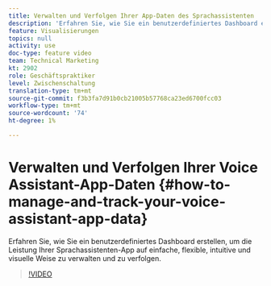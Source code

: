 ```yaml
---
title: Verwalten und Verfolgen Ihrer App-Daten des Sprachassistenten
description: 'Erfahren Sie, wie Sie ein benutzerdefiniertes Dashboard erstellen, um die Leistung Ihrer Sprachassistenten-App auf einfache, flexible, intuitive und visuelle Weise zu verwalten und zu verfolgen. '
feature: Visualisierungen
topics: null
activity: use
doc-type: feature video
team: Technical Marketing
kt: 2902
role: Geschäftspraktiker
level: Zwischenschaltung
translation-type: tm+mt
source-git-commit: f3b3fa7d91b0cb21005b57768ca23ed6700fcc03
workflow-type: tm+mt
source-wordcount: '74'
ht-degree: 1%

---
```



# Verwalten und Verfolgen Ihrer Voice Assistant-App-Daten {#how-to-manage-and-track-your-voice-assistant-app-data}

Erfahren Sie, wie Sie ein benutzerdefiniertes Dashboard erstellen, um die Leistung Ihrer Sprachassistenten-App auf einfache, flexible, intuitive und visuelle Weise zu verwalten und zu verfolgen.

>[!VIDEO](https://video.tv.adobe.com/v/27224/?quality=9)
